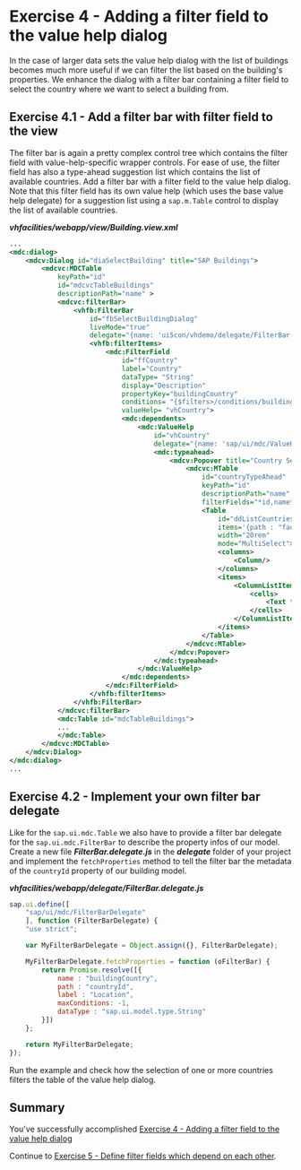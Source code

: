 # Exercise 4 - Adding a filter field to the value help dialog

In the case of larger data sets the value help dialog with the list of buildings becomes much more useful if we can filter the list based on the building's properties. We enhance the dialog with a filter bar containing a filter field to select the country where we want to select a building from. 

## Exercise 4.1 - Add a filter bar with filter field to the view
The filter bar is again a pretty complex control tree which contains the filter field with value-help-specific wrapper controls. For ease of use, the filter field has also a type-ahead suggestion list which contains the list of available countries. Add a filter bar with a filter field to the value help dialog. Note that this filter field has its own value help (which uses the base value help delegate) for a suggestion list using a `sap.m.Table` control to display the list of available countries. 

***vhfacilities/webapp/view/Building.view.xml***

```xml
...
<mdc:dialog>
    <mdcv:Dialog id="diaSelectBuilding" title="SAP Buildings">
        <mdcvc:MDCTable 
            keyPath="id" 
            id="mdcvcTableBuildings" 
            descriptionPath="name" >
            <mdcvc:filterBar>
                <vhfb:FilterBar 
                    id="fbSelectBuildingDialog" 
                    liveMode="true" 
                    delegate="{name: 'ui5con/vhdemo/delegate/FilterBar.delegate', payload: {}}" >
                    <vhfb:filterItems>
                        <mdc:FilterField 
                            id="ffCountry" 
                            label="Country" 
                            dataType= "String" 
                            display="Description" 
                            propertyKey="buildingCountry" 
                            conditions= "{$filters>/conditions/buildingCountry}" 
                            valueHelp= "vhCountry">
                            <mdc:dependents>
                                <mdc:ValueHelp 
                                    id="vhCountry" 
                                    delegate="{name: 'sap/ui/mdc/ValueHelpDelegate', payload: {}}">
                                    <mdc:typeahead>
                                        <mdcv:Popover title="Country Selection">
                                            <mdcvc:MTable 
                                                id="countryTypeAhead" 
                                                keyPath="id" 
                                                descriptionPath="name" 
                                                filterFields="*id,name*">
                                                <Table  
                                                    id="ddListCountries" 
                                                    items='{path : "facilities>/countries", sorter: { path: "name", ascending: "true" }  }' 
                                                    width="20rem" 
                                                    mode="MultiSelect">
                                                    <columns>
                                                        <Column/>
                                                    </columns>
                                                    <items>
                                                        <ColumnListItem type="Active">
                                                            <cells>
                                                                <Text text="{facilities>name}"/>
                                                            </cells>
                                                        </ColumnListItem>
                                                    </items>
                                                </Table>
                                            </mdcvc:MTable>
                                        </mdcv:Popover>
                                    </mdc:typeahead>                                                        
                                </mdc:ValueHelp>
                            </mdc:dependents>
                        </mdc:FilterField>
                    </vhfb:filterItems>
                </vhfb:FilterBar>
            </mdcvc:filterBar>
            <mdc:Table id="mdcTableBuildings">
            ...
            </mdc:Table>
        </mdcvc:MDCTable>
    </mdcv:Dialog>
</mdc:dialog>
...
```

## Exercise 4.2 - Implement your own filter bar delegate
Like for the `sap.ui.mdc.Table` we also have to provide a filter bar delegate for the `sap.ui.mdc.FilterBar` to describe the property infos of our model. 
Create a new file ***FilterBar.delegate.js*** in the ***delegate*** folder of your project and implement the `fetchProperties` method to tell the filter bar the metadata of the `countryId` property of our building model.

***vhfacilities/webapp/delegate/FilterBar.delegate.js***

```javascript
sap.ui.define([
	"sap/ui/mdc/FilterBarDelegate"
	], function (FilterBarDelegate) {
	"use strict";

	var MyFilterBarDelegate = Object.assign({}, FilterBarDelegate);

    MyFilterBarDelegate.fetchProperties = function (oFilterBar) {
		return Promise.resolve([{
			name : "buildingCountry",
			path : "countryId",
			label : "Location",
			maxConditions: -1,
			dataType : "sap.ui.model.type.String"
		}])
	};

	return MyFilterBarDelegate;
});
```

Run the example and check how the selection of one or more countries filters the table of the value help dialog.
## Summary

You've successfully accomplished [Exercise 4 - Adding a filter field to the value help dialog](#exercise-3---adding-a-filter-field-to-the-value-help-dialog)

Continue to [Exercise 5 - Define filter fields which depend on each other](../ex5/README.md).